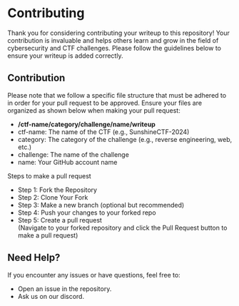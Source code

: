 # Contributing 
Thank you for considering contributing your writeup to this repository! Your contribution is invaluable and helps others learn and grow in the field of cybersecurity and CTF challenges. Please follow the guidelines below to ensure your writeup is added correctly.

## Contribution 
Please note that we follow a specific file structure that must be adhered to in order for your pull request to be approved. Ensure your files are organized as shown below when making your pull request: <br>
- **/ctf-name/category/challenge/name/writeup** <br>
- ctf-name: The name of the CTF (e.g., SunshineCTF-2024) <br>
- category: The category of the challenge (e.g., reverse engineering, web, etc.) <br>
- challenge: The name of the challenge <br>
- name: Your GitHub account name <br>

Steps to make a pull request
- Step 1: Fork the Repository <br>
- Step 2: Clone Your Fork <br>
- Step 3: Make a new branch (optional but recommended) <br> 
- Step 4: Push your changes to your forked repo <br>
- Step 5: Create a pull request <br>
(Navigate to your forked repository and click the Pull Request button to make a pull request)


## Need Help?
If you encounter any issues or have questions, feel free to:

- Open an issue in the repository. <br>
- Ask us on our discord.
